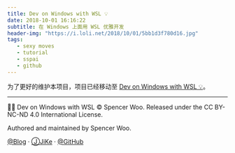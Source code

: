 ```yaml
---
title: Dev on Windows with WSL 💡
date: 2018-10-01 16:16:22
subtitle: 在 Windows 上面用 WSL 优雅开发
header-img: "https://i.loli.net/2018/10/01/5bb1d3f780d16.jpg"
tags:
   - sexy moves
   - tutorial
   - sspai
   - github
---
```


为了更好的维护本项目，项目已经移动至 [Dev on Windows with WSL 💡](https://spencerwoo.com/Dev-on-Windows-with-WSL/)。

---

👨‍💻 Dev on Windows with WSL © Spencer Woo. Released under the CC BY-NC-ND 4.0 International License.

Authored and maintained by Spencer Woo.

[@Blog](https://spencerwoo.com/) · [ⒿJiKe](https://web.okjike.com/user/4DDA0425-FB41-4188-89E4-952CA15E3C5E/post) · [@GitHub](https://github.com/spencerwoo98)

